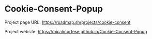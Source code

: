 # Cookie-Consent-Popup

Project page URL: https://roadmap.sh/projects/cookie-consent

Project website: https://micahcortese.github.io/Cookie-Consent-Popup
